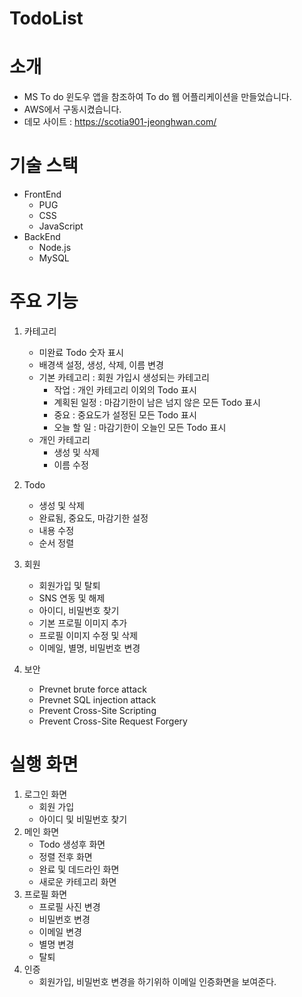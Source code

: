 # TodoList

# 소개
* MS To do 윈도우 앱을 참조하여 To do 웹 어플리케이션을 만들었습니다.
* AWS에서 구동시켰습니다.
* 데모 사이트 : https://scotia901-jeonghwan.com/

# 기술 스택
* FrontEnd
    * PUG
    * CSS
    * JavaScript
* BackEnd
    * Node.js
    * MySQL

# 주요 기능
1. 카테고리
    * 미완료 Todo 숫자 표시
    * 배경색 설정, 생성, 삭제, 이름 변경
    * 기본 카테고리 : 회원 가입시 생성되는 카테고리
        * 작업 : 개인 카테고리 이외의 Todo 표시
        * 계획된 일정 : 마감기한이 남은 넘지 않은 모든 Todo 표시
        * 중요 : 중요도가 설정된 모든 Todo 표시
        * 오늘 할 일 : 마감기한이 오늘인 모든 Todo 표시
    * 개인 카테고리
        * 생성 및 삭제
        * 이름 수정

2. Todo
    * 생성 및 삭제
    * 완료됨, 중요도, 마감기한 설정
    * 내용 수정
    * 순서 정렬

3. 회원
    * 회원가입 및 탈퇴
    * SNS 연동 및 해제
    * 아이디, 비밀번호 찾기
    * 기본 프로필 이미지 추가
    * 프로필 이미지 수정 및 삭제
    * 이메일, 별명, 비밀번호 변경

4. 보안
   * Prevnet brute force attack
   * Prevnet SQL injection attack
   * Prevent Cross-Site Scripting
   * Prevent Cross-Site Request Forgery

# 실행 화면
1. 로그인 화면
   * 회원 가입
   * 아이디 및 비밀번호 찾기
3. 메인 화면
   * Todo 생성후 화면
   * 정렬 전후 화면
   * 완료 및 데드라인 화면
   * 새로운 카테고리 화면
5. 프로필 화면
   * 프로필 사진 변경
   * 비밀번호 변경
   * 이메일 변경
   * 별명 변경
   * 탈퇴
7. 인증
   * 회원가입, 비밀번호 변경을 하기위하 이메일 인증화면을 보여준다.
